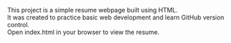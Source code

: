 This project is a simple resume webpage built using HTML.<br>
It was created to practice basic web development and learn GitHub version control.<br>
Open index.html in your browser to view the resume.<br>
